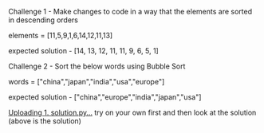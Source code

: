 Challenge 1 - Make changes to code in a way that the elements are sorted in descending orders

elements = [11,5,9,1,6,14,12,11,13]

expected solution - [14, 13, 12, 11, 11, 9, 6, 5, 1] 


Challenge 2 - Sort the below words using Bubble Sort

words = ["china","japan","india","usa","europe"]

expected solution - ["china","europe","india","japan","usa"]


[Uploading 1. solution.py…]() 
try on your own first and then look at the solution (above is the solution)
